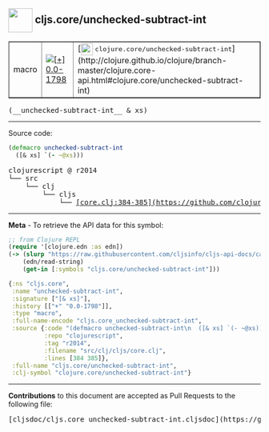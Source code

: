 ## <img width="48px" valign="middle" src="http://i.imgur.com/Hi20huC.png"> cljs.core/unchecked-subtract-int

 <table border="1">
<tr>

<td>macro</td>
<td><a href="https://github.com/cljsinfo/cljs-api-docs/tree/0.0-1798"><img valign="middle" alt="[+] 0.0-1798" src="https://img.shields.io/badge/+-0.0--1798-lightgrey.svg"></a> </td>
<td>
[<img height="24px" valign="middle" src="http://i.imgur.com/1GjPKvB.png"> <samp>clojure.core/unchecked-subtract-int</samp>](http://clojure.github.io/clojure/branch-master/clojure.core-api.html#clojure.core/unchecked-subtract-int)
</td>
</tr>
</table>

 <samp>
(__unchecked-subtract-int__ & xs)<br>
</samp>

---





Source code:

```clj
(defmacro unchecked-subtract-int
  ([& xs] `(- ~@xs)))
```

 <pre>
clojurescript @ r2014
└── src
    └── clj
        └── cljs
            └── <ins>[core.clj:384-385](https://github.com/clojure/clojurescript/blob/r2014/src/clj/cljs/core.clj#L384-L385)</ins>
</pre>


---

__Meta__ - To retrieve the API data for this symbol:

```clj
;; from Clojure REPL
(require '[clojure.edn :as edn])
(-> (slurp "https://raw.githubusercontent.com/cljsinfo/cljs-api-docs/catalog/cljs-api.edn")
    (edn/read-string)
    (get-in [:symbols "cljs.core/unchecked-subtract-int"]))
```

```clj
{:ns "cljs.core",
 :name "unchecked-subtract-int",
 :signature ["[& xs]"],
 :history [["+" "0.0-1798"]],
 :type "macro",
 :full-name-encode "cljs.core_unchecked-subtract-int",
 :source {:code "(defmacro unchecked-subtract-int\n  ([& xs] `(- ~@xs)))",
          :repo "clojurescript",
          :tag "r2014",
          :filename "src/clj/cljs/core.clj",
          :lines [384 385]},
 :full-name "cljs.core/unchecked-subtract-int",
 :clj-symbol "clojure.core/unchecked-subtract-int"}

```

---

__Contributions__ to this document are accepted as Pull Requests to the following file:

 <pre>
[cljsdoc/cljs.core_unchecked-subtract-int.cljsdoc](https://github.com/cljsinfo/cljs-api-docs/blob/master/cljsdoc/cljs.core_unchecked-subtract-int.cljsdoc)
</pre>

